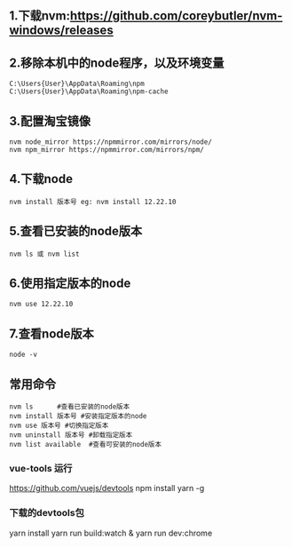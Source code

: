 ## 1.下载nvm:https://github.com/coreybutler/nvm-windows/releases
## 2.移除本机中的node程序，以及环境变量
	C:\Users{User}\AppData\Roaming\npm
	C:\Users{User}\AppData\Roaming\npm-cache
## 3.配置淘宝镜像
	nvm node_mirror https://npmmirror.com/mirrors/node/
	nvm npm_mirror https://npmmirror.com/mirrors/npm/
## 4.下载node
	nvm install 版本号 eg: nvm install 12.22.10
## 5.查看已安装的node版本
	nvm ls 或 nvm list
## 6.使用指定版本的node
	nvm use 12.22.10
## 7.查看node版本
	node -v
## 常用命令
	nvm ls		#查看已安装的node版本
	nvm install 版本号	#安装指定版本的node
	nvm use 版本号	#切换指定版本
	nvm uninstall 版本号 #卸载指定版本
	nvm list available 	#查看可安装的node版本



### vue-tools 运行
https://github.com/vuejs/devtools
npm install yarn -g
### 下载的devtools包
yarn install
yarn run build:watch & yarn run dev:chrome
